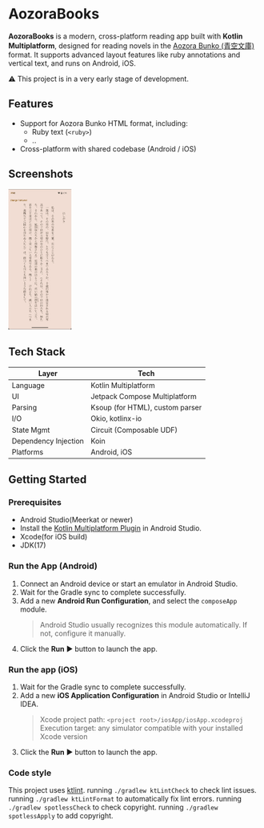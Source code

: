 # AozoraBooks

**AozoraBooks** is a modern, cross-platform reading app built with **Kotlin Multiplatform**, designed for reading novels in the [Aozora Bunko (青空文庫)](https://www.aozora.gr.jp/) format. 
It supports advanced layout features like ruby annotations and vertical text, and runs on Android, iOS.

⚠️ This project is in a very early stage of development. 

## Features

- Support for Aozora Bunko HTML format, including:
  - Ruby text (`<ruby>`)
  - ..
- Cross-platform with shared codebase (Android / iOS)

## Screenshots
<p float="left">
  <img src="screenshots/template.png" width="25%" />
</p>

## Tech Stack

| Layer          | Tech                                 |
|----------------|--------------------------------------|
| Language       | Kotlin Multiplatform                 |
| UI             | Jetpack Compose Multiplatform        |
| Parsing        | Ksoup (for HTML), custom parser      |
| I/O            | Okio, kotlinx-io                     |
| State Mgmt     | Circuit (Composable UDF)             |
| Dependency Injection | Koin                           |
| Platforms      | Android, iOS                         |

## Getting Started

### Prerequisites
- Android Studio(Meerkat or newer)
- Install the [Kotlin Multiplatform Plugin](https://plugins.jetbrains.com/plugin/14936-kotlin-multiplatform) in Android Studio.
- Xcode(for iOS build)
- JDK(17)

### Run the App (Android)

1. Connect an Android device or start an emulator in Android Studio.  
2. Wait for the Gradle sync to complete successfully.  
3. Add a new **Android Run Configuration**, and select the `composeApp` module.  
   > Android Studio usually recognizes this module automatically. If not, configure it manually.  
4. Click the **Run** ▶️ button to launch the app.
 
### Run the app (iOS)

1. Wait for the Gradle sync to complete successfully.
2. Add a new **iOS Application Configuration** in Android Studio or IntelliJ IDEA.
   > Xcode project path: `<project root>/iosApp/iosApp.xcodeproj`  
   > Execution target: any simulator compatible with your installed Xcode version
3. Click the **Run** ▶️ button to launch the app.

### Code style

This project uses [ktlint](https://github.com/pinterest/ktlint).
running `./gradlew ktLintCheck` to check lint issues.
running `./gradlew ktLintFormat` to automatically fix lint errors.
running `./gradlew spotlessCheck` to check copyright.
running `./gradlew spotlessApply` to add copyright.
